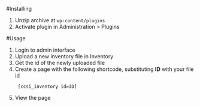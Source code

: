 #Installing

1. Unzip archive at `wp-content/plugins` 
2. Activate plugin in Administration > Plugins

#Usage

1. Login to admin interface
2. Upload a new inventory file in Inventory
3. Get the id of the newly uploaded file
4. Create a page with the following shortcode, substituting **ID** with your file id
	```
	 [ccsi_inventory id=ID]
	```
5. View the page